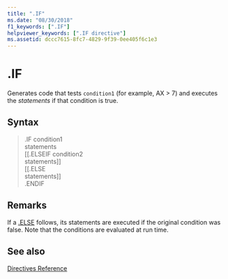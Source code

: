 ```yaml
---
title: ".IF"
ms.date: "08/30/2018"
f1_keywords: [".IF"]
helpviewer_keywords: [".IF directive"]
ms.assetid: dccc7615-8fc7-4829-9f39-0ee405f6c1e3
---
```

# .IF

Generates code that tests `condition1` (for example, AX > 7) and executes the *statements* if that condition is true.

## Syntax

> .IF condition1<br/>
> statements<br/>
> [[.ELSEIF condition2<br/>
> statements]]<br/>
> [[.ELSE<br/>
> statements]]<br/>
> .ENDIF

## Remarks

If a [.ELSE](../../assembler/masm/dot-else.md) follows, its statements are executed if the original condition was false. Note that the conditions are evaluated at run time.

## See also

[Directives Reference](../../assembler/masm/directives-reference.md)<br/>